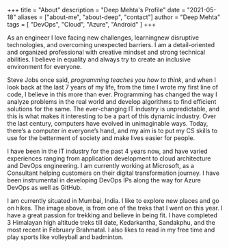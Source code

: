 +++
title = "About"
description = "Deep Mehta's Profile"
date = "2021-05-18"
aliases = ["about-me", "about-deep", "contact"]
author = "Deep Mehta"
tags = [
    "DevOps",
    "Cloud",
    "Azure",
    "Android"
]
+++

As an engineer I love facing new challenges, learningnew disruptive technologies, and overcoming
unexpected barriers. I am a detail-oriented and organized professional with creative mindset and strong technical abilities. I believe in equality and always try to create an inclusive environment for everyone.

Steve Jobs once said, <cite>programming teaches you how to think</cite>, and when I look back at the last 7 years of my life, from the time I wrote my first line of code, I believe in this more than ever. Programming has changed the way I analyze problems in the real world and develop algorithms to find efficient solutions for the same. The ever-changing IT industry is unpredictable, and this is what makes it interesting to be a part of this dynamic industry. Over the last century, computers have evolved in unimaginable ways. Today, there’s a computer in everyone’s hand, and my aim is to put my CS skills to use for the betterment of society and make lives easier for people.

I have been in the IT industry for the past 4 years now, and have varied experiences ranging from application development to cloud architecture and DevOps engineering.
I am currently working at Microsoft, as a Consultant helping customers on their digital transformation journey. I have been instrumental in developing DevOps IPs along the way for Azure DevOps as well as GitHub.

I am currently situated in Mumbai, India. I like to explore new places and go on hikes. The image above, is from one of the treks that I went on this year. I have a great passion for trekking and believe in being fit. I have completed 3 Himalayan high altitude treks till date, Kedarkantha, Sandakphu, and the most recent in February Brahmatal. I also likes to read in my free time and play sports like volleyball and badminton.
